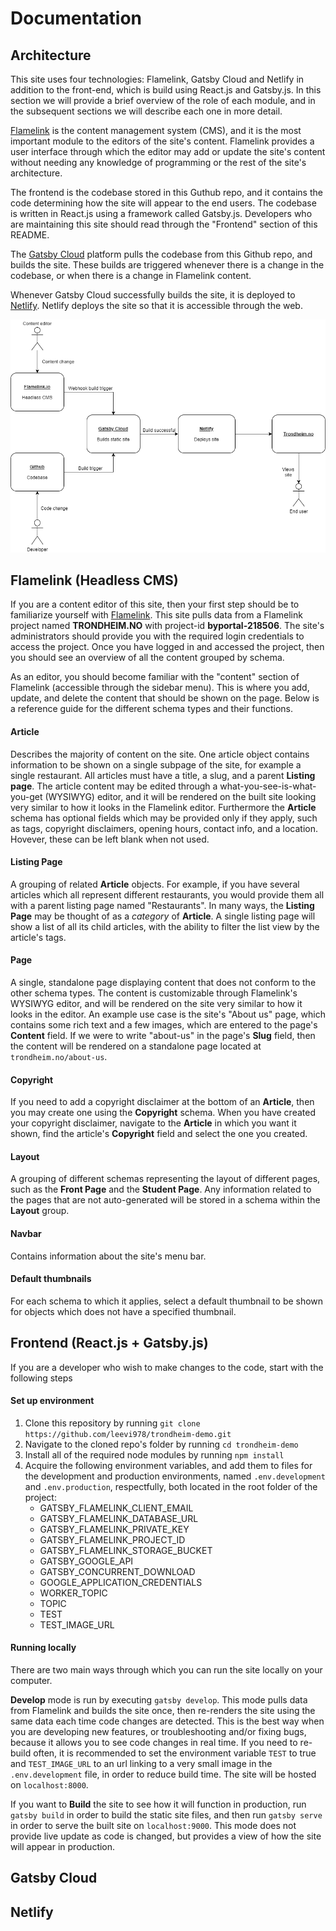 # Documentation


## Architecture

This site uses four technologies: Flamelink, Gatsby Cloud and Netlify in addition to the front-end, which is build using React.js and Gatsby.js. In this section we will provide a brief overview of the role of each module, and in the subsequent sections we will describe each one in more detail. 

[Flamelink](https://flamelink.io) is the content management system (CMS), and it is the most important module to the editors of the site's content. Flamelink provides a user interface through which the editor may add or update the site's content without needing any knowledge of programming or the rest of the site's architecture.

The frontend is the codebase stored in this Guthub repo, and it contains the code determining how the site will appear to the end users. The codebase is written in React.js using a framework called Gatsby.js. Developers who are maintaining this site should read through the "Frontend" section of this README.

The [Gatsby Cloud](https://gatsbyjs.com) platform pulls the codebase from this Github repo, and builds the site. These builds are triggered whenever there is a change in the codebase, or when there is a change in Flamelink content.

Whenever Gatsby Cloud successfully builds the site, it is deployed to [Netlify](https://netlify.com). Netlify deploys the site so that it is accessible through the web.


![Architecture Diagram](/static/images/trondheim-no-architecture.png)


## Flamelink (Headless CMS)

If you are a content editor of this site, then your first step should be to familiarize yourself with [Flamelink](https://flamelink.io). This site pulls data from a Flamelink project named **TRONDHEIM.NO** with project-id **byportal-218506**. The site's administrators should provide you with the required login credentials to access the project. Once you have logged in and accessed the project, then you should see an overview of all the content grouped by schema. 

As an editor, you should become familiar with the "content" section of Flamelink (accessible through the sidebar menu). This is where you add, update, and delete the content that should be shown on the page. Below is a reference guide for the different schema types and their functions.

#### Article

Describes the majority of content on the site. One article object contains information to be shown on a single subpage of the site, for example a single restaurant. All articles must have a title, a slug, and a parent **Listing page**. The article content may be edited through a what-you-see-is-what-you-get (WYSIWYG) editor, and it will be rendered on the built site looking very similar to how it looks in the Flamelink editor. Furthermore the **Article** schema has optional fields which may be provided only if they apply, such as tags, copyright disclaimers, opening hours, contact info, and a location. Hovever, these can be left blank when not used.

#### Listing Page

A grouping of related **Article** objects. For example, if you have several articles which all represent different restaurants, you would provide them all with a parent listing page named "Restaurants". In many ways, the **Listing Page** may be thought of as a *category* of **Article**. A single listing page will show a list of all its child articles, with the ability to filter the list view by the article's tags.

#### Page

A single, standalone page displaying content that does not conform to the other schema types. The content is customizable through Flamelink's WYSIWYG editor, and will be rendered on the site very similar to how it looks in the editor. An example use case is the site's "About us" page, which contains some rich text and a few images, which are entered to the page's **Content** field. If we were to write "about-us" in the page's **Slug** field, then the content will be rendered on a standalone page located at `trondheim.no/about-us`.

#### Copyright

If you need to add a copyright disclaimer at the bottom of an **Article**, then you may create one using the **Copyright** schema. When you have created your copyright disclaimer, navigate to the **Article** in which you want it shown, find the article's **Copyright** field and select the one you created.

#### Layout

A grouping of different schemas representing the layout of different pages, such as the **Front Page** and the **Student Page**. Any information related to the pages that are not auto-generated will be stored in a schema within the **Layout** group.

#### Navbar

Contains information about the site's menu bar.

#### Default thumbnails

For each schema to which it applies, select a default thumbnail to be shown for objects which does not have a specified thumbnail.


## Frontend (React.js + Gatsby.js)

If you are a developer who wish to make changes to the code, start with the following steps

#### Set up environment

1. Clone this repository by running `git clone https://github.com/leevi978/trondheim-demo.git`
2. Navigate to the cloned repo's folder by running `cd trondheim-demo`
3. Install all of the required node modules by running `npm install`
4. Acquire the following environment variables, and add them to files for the development and production environments, named `.env.development` and `.env.production`, respectfully, both located in the root folder of the project:
    * GATSBY_FLAMELINK_CLIENT_EMAIL
    * GATSBY_FLAMELINK_DATABASE_URL
    * GATSBY_FLAMELINK_PRIVATE_KEY
    * GATSBY_FLAMELINK_PROJECT_ID
    * GATSBY_FLAMELINK_STORAGE_BUCKET
    * GATSBY_GOOGLE_API
    * GATSBY_CONCURRENT_DOWNLOAD
    * GOOGLE_APPLICATION_CREDENTIALS
    * WORKER_TOPIC
    * TOPIC
    * TEST
    * TEST_IMAGE_URL
    
    
#### Running locally

There are two main ways through which you can run the site locally on your computer.

**Develop** mode is run by executing `gatsby develop`.
This mode pulls data from Flamelink and builds the site once, then re-renders the site using the same data each time code changes are detected. This is the best way when you are developing new features, or troubleshooting and/or fixing bugs, because it allows you to see code changes in real time. If you need to re-build often, it is recommended to set the environment variable `TEST` to true and `TEST_IMAGE_URL` to an url linking to a very small image in the `.env.development` file, in order to reduce build time. The site will be hosted on `localhost:8000`.

If you want to **Build** the site to see how it will function in production, run `gatsby build` in order to build the static site files, and then run `gatsby serve` in order to serve the built site on `localhost:9000`. This mode does not provide live update as code is changed, but provides a view of how the site will appear in production. 


## Gatsby Cloud

## Netlify


